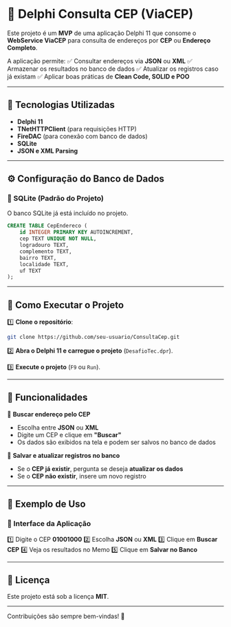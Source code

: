 # 📌 Delphi Consulta CEP (ViaCEP)

Este projeto é um **MVP** de uma aplicação Delphi 11 que consome o **WebService ViaCEP** para consulta de endereços por **CEP** ou **Endereço Completo**.

A aplicação permite:
✅ Consultar endereços via **JSON** ou **XML**
✅ Armazenar os resultados no banco de dados
✅ Atualizar os registros caso já existam
✅ Aplicar boas práticas de **Clean Code, SOLID e POO**

---

## 🚀 Tecnologias Utilizadas

- **Delphi 11**
- **TNetHTTPClient** (para requisições HTTP)
- **FireDAC** (para conexão com banco de dados)
- **SQLite**
- **JSON e XML Parsing**

---

## ⚙️ Configuração do Banco de Dados

### 🔹 SQLite (Padrão do Projeto)
O banco SQLite já está incluído no projeto. 

```sql
CREATE TABLE CepEndereco (
    id INTEGER PRIMARY KEY AUTOINCREMENT,
    cep TEXT UNIQUE NOT NULL,
    logradouro TEXT,
    complemento TEXT,
    bairro TEXT,
    localidade TEXT,
    uf TEXT
);
```

---

## 🔧 Como Executar o Projeto

1️⃣ **Clone o repositório**:
```bash
git clone https://github.com/seu-usuario/ConsultaCep.git
```

2️⃣ **Abra o Delphi 11 e carregue o projeto** (`DesafioTec.dpr`).

3️⃣ **Execute o projeto** (`F9` ou `Run`).

---

## 📌 Funcionalidades

🔹 **Buscar endereço pelo CEP**
   - Escolha entre **JSON** ou **XML**
   - Digite um CEP e clique em **"Buscar"**
   - Os dados são exibidos na tela e podem ser salvos no banco de dados

🔹 **Salvar e atualizar registros no banco**
   - Se o **CEP já existir**, pergunta se deseja **atualizar os dados**
   - Se o **CEP não existir**, insere um novo registro

---

## 📌 Exemplo de Uso

### 🔹 Interface da Aplicação

1️⃣ Digite o CEP **01001000**
2️⃣ Escolha **JSON** ou **XML**
3️⃣ Clique em **Buscar CEP**
4️⃣ Veja os resultados no Memo
5️⃣ Clique em **Salvar no Banco**

---

## 📜 Licença

Este projeto está sob a licença **MIT**.

---

Contribuições são sempre bem-vindas! 🚀

